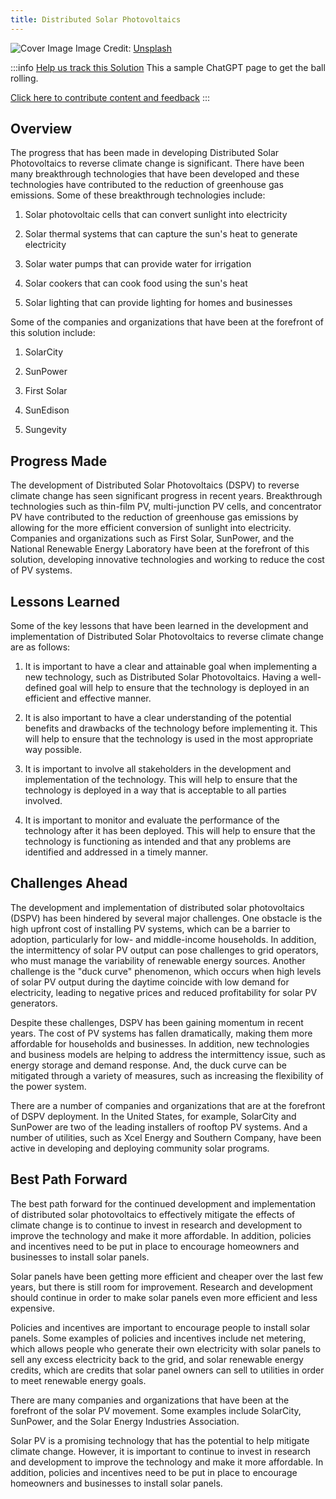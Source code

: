 ```yaml
---
title: Distributed Solar Photovoltaics
---
```


![Cover Image](https://images.unsplash.com/photo-1559302504-64aae6ca6b6d?crop=entropy&cs=tinysrgb&fit=max&fm=jpg&ixid=Mnw0NDYzODh8MHwxfHNlYXJjaHwxfHxEaXN0cmlidXRlZCUyMFNvbGFyJTIwUGhvdG92b2x0YWljc3xlbnwwfHx8fDE2ODM2NTg0MzY&ixlib=rb-4.0.3&q=80&w=1080)
Image Credit: [Unsplash](https://unsplash.com/@rgaleriacom)

:::info [Help us track this Solution](contribute)
This a sample ChatGPT page to get the ball rolling.

[Click here to contribute content and feedback](contribute)
:::

## Overview

The progress that has been made in developing Distributed Solar Photovoltaics to reverse climate change is significant. There have been many breakthrough technologies that have been developed and these technologies have contributed to the reduction of greenhouse gas emissions. Some of these breakthrough technologies include:

1. Solar photovoltaic cells that can convert sunlight into electricity

2. Solar thermal systems that can capture the sun's heat to generate electricity

3. Solar water pumps that can provide water for irrigation

4. Solar cookers that can cook food using the sun's heat

5. Solar lighting that can provide lighting for homes and businesses

Some of the companies and organizations that have been at the forefront of this solution include:

1. SolarCity

2. SunPower

3. First Solar

4. SunEdison

5. Sungevity

## Progress Made

The development of Distributed Solar Photovoltaics (DSPV) to reverse climate change has seen significant progress in recent years. Breakthrough technologies such as thin-film PV, multi-junction PV cells, and concentrator PV have contributed to the reduction of greenhouse gas emissions by allowing for the more efficient conversion of sunlight into electricity. Companies and organizations such as First Solar, SunPower, and the National Renewable Energy Laboratory have been at the forefront of this solution, developing innovative technologies and working to reduce the cost of PV systems.

## Lessons Learned

Some of the key lessons that have been learned in the development and implementation of Distributed Solar Photovoltaics to reverse climate change are as follows: 

1. It is important to have a clear and attainable goal when implementing a new technology, such as Distributed Solar Photovoltaics. Having a well-defined goal will help to ensure that the technology is deployed in an efficient and effective manner.

2. It is also important to have a clear understanding of the potential benefits and drawbacks of the technology before implementing it. This will help to ensure that the technology is used in the most appropriate way possible.

3. It is important to involve all stakeholders in the development and implementation of the technology. This will help to ensure that the technology is deployed in a way that is acceptable to all parties involved.

4. It is important to monitor and evaluate the performance of the technology after it has been deployed. This will help to ensure that the technology is functioning as intended and that any problems are identified and addressed in a timely manner.

## Challenges Ahead

The development and implementation of distributed solar photovoltaics (DSPV) has been hindered by several major challenges. One obstacle is the high upfront cost of installing PV systems, which can be a barrier to adoption, particularly for low- and middle-income households. In addition, the intermittency of solar PV output can pose challenges to grid operators, who must manage the variability of renewable energy sources. Another challenge is the "duck curve" phenomenon, which occurs when high levels of solar PV output during the daytime coincide with low demand for electricity, leading to negative prices and reduced profitability for solar PV generators.

Despite these challenges, DSPV has been gaining momentum in recent years. The cost of PV systems has fallen dramatically, making them more affordable for households and businesses. In addition, new technologies and business models are helping to address the intermittency issue, such as energy storage and demand response. And, the duck curve can be mitigated through a variety of measures, such as increasing the flexibility of the power system.

There are a number of companies and organizations that are at the forefront of DSPV deployment. In the United States, for example, SolarCity and SunPower are two of the leading installers of rooftop PV systems. And a number of utilities, such as Xcel Energy and Southern Company, have been active in developing and deploying community solar programs.

## Best Path Forward

The best path forward for the continued development and implementation of distributed solar photovoltaics to effectively mitigate the effects of climate change is to continue to invest in research and development to improve the technology and make it more affordable. In addition, policies and incentives need to be put in place to encourage homeowners and businesses to install solar panels.

Solar panels have been getting more efficient and cheaper over the last few years, but there is still room for improvement. Research and development should continue in order to make solar panels even more efficient and less expensive.

Policies and incentives are important to encourage people to install solar panels. Some examples of policies and incentives include net metering, which allows people who generate their own electricity with solar panels to sell any excess electricity back to the grid, and solar renewable energy credits, which are credits that solar panel owners can sell to utilities in order to meet renewable energy goals.

There are many companies and organizations that have been at the forefront of the solar PV movement. Some examples include SolarCity, SunPower, and the Solar Energy Industries Association.

Solar PV is a promising technology that has the potential to help mitigate climate change. However, it is important to continue to invest in research and development to improve the technology and make it more affordable. In addition, policies and incentives need to be put in place to encourage homeowners and businesses to install solar panels.

